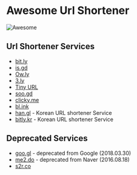 # Awesome Url Shortener

<img src="https://awesome.re/badge.svg" alt="Awesome">

## Url Shortener Services

* [bit.ly](https://bitly.com)
* [is.gd](https://is.gd)
* [Ow.ly](https://ow.ly)
* [3.ly](http://3.ly)
* [Tiny URL](https://tiny.cc/)
* [soo.gd](http://soo.gd/)
* [clicky.me](http://clicky.me/)
* [bl.ink](https://www.bl.ink/)
* [han.gl](https://han.gl) - Korean URL shortener Service
* [bitly.kr](http://bitly.kr) - Korean URL shortener Service

## Deprecated Services

* [goo.gl](https://goo.gl) - deprecated from Google (2018.03.30)
* [me2.do](http://me2.do) - deprecated from Naver (2016.08.18)
* [s2r.co](http://s2r.co)
